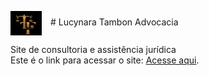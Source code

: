   <img src="https://raw.githubusercontent.com/DanielTambon/L/main/logoLucynara.jpg" alt="Logo" width="50" style="vertical-align:middle; margin-right:10px;"> # Lucynara Tambon Advocacia

<p>
  Site de consultoria e assistência jurídica <br>
  Este é o link para acessar o site: <a href="https://lucynaratambonadvocacia.pages.net.br">Acesse aqui</a>.
</p>
